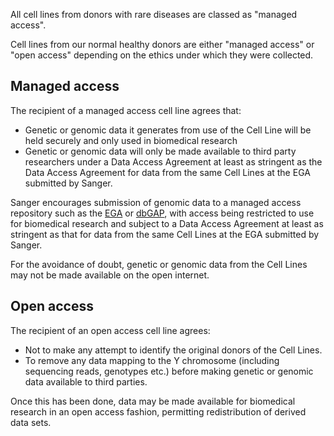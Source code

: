 
All cell lines from donors with rare diseases are classed as "managed access".

Cell lines from our normal healthy donors are either "managed access" or "open access" depending on the ethics under which they were collected.

## Managed access 

The recipient of a managed access cell line agrees that:

* Genetic or genomic data it generates from use of the Cell Line will be held securely and only
used in biomedical research
* Genetic or genomic data will only be made available to third party
researchers under a Data Access Agreement at least as stringent as the Data
Access Agreement for data from the same Cell Lines at the EGA submitted by
Sanger.

Sanger encourages submission of genomic data to a managed access
repository such as the [EGA](https://ega-archive.org) or [dbGAP](https://www.ncbi.nlm.nih.gov/gap),
with access being restricted to use for biomedical research and subject to a
Data Access Agreement at least as stringent as that for data from the same Cell
Lines at the EGA submitted by Sanger.

For the avoidance of doubt, genetic or
genomic data from the Cell Lines may not be made available on the open
internet.


## Open access


The recipient of an open access cell line agrees:

* Not to make any attempt to identify the original donors of the Cell Lines.
* To remove any
data mapping to the Y chromosome (including sequencing reads, genotypes etc.)
before making genetic or genomic data available to third parties.

Once this has been done, data may be made available for biomedical research in an open
access fashion, permitting redistribution of derived data sets.
